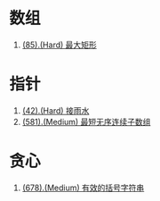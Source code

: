 # 数组

1. [(85).(Hard) 最大矩形][85]

# 指针

1. [(42).(Hard) 接雨水][42]
2. [(581).(Medium) 最短无序连续子数组][581]

# 贪心

1. [(678).(Medium) 有效的括号字符串][678]


[85]: ../array/E85_Hard_MaximalRectangle.java
[42]: ../pointer/E42_Hard_TrappingRainWater.java
[581]: ../pointer/E581_Medium_ShortestUnsortedContinuousSubarray.java
[678]: ../greedy/E678_Medium_ValidParenthesisString.java